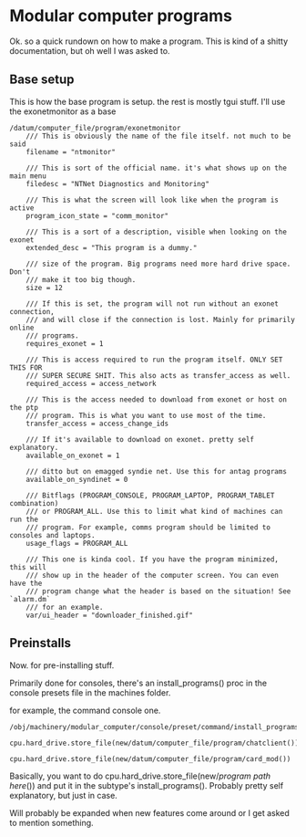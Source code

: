 # Modular computer programs

Ok. so a quick rundown on how to make a program. This is kind of a shitty documentation, but oh well I was asked to.

## Base setup

This is how the base program is setup. the rest is mostly tgui stuff. I'll use the exonetmonitor as a base

```DM
/datum/computer_file/program/exonetmonitor
	/// This is obviously the name of the file itself. not much to be said
	filename = "ntmonitor"

	/// This is sort of the official name. it's what shows up on the main menu
	filedesc = "NTNet Diagnostics and Monitoring"

	/// This is what the screen will look like when the program is active
	program_icon_state = "comm_monitor"

	/// This is a sort of a description, visible when looking on the exonet
	extended_desc = "This program is a dummy."

	/// size of the program. Big programs need more hard drive space. Don't
	/// make it too big though.
	size = 12

	/// If this is set, the program will not run without an exonet connection,
	/// and will close if the connection is lost. Mainly for primarily online
	/// programs.
	requires_exonet = 1

	/// This is access required to run the program itself. ONLY SET THIS FOR
	/// SUPER SECURE SHIT. This also acts as transfer_access as well.
	required_access = access_network

	/// This is the access needed to download from exonet or host on the ptp
	/// program. This is what you want to use most of the time.
	transfer_access = access_change_ids

	/// If it's available to download on exonet. pretty self explanatory.
	available_on_exonet = 1

	/// ditto but on emagged syndie net. Use this for antag programs
	available_on_syndinet = 0

	/// Bitflags (PROGRAM_CONSOLE, PROGRAM_LAPTOP, PROGRAM_TABLET combination)
	/// or PROGRAM_ALL. Use this to limit what kind of machines can run the
	/// program. For example, comms program should be limited to consoles and laptops.
	usage_flags = PROGRAM_ALL

	/// This one is kinda cool. If you have the program minimized, this will
	/// show up in the header of the computer screen. You can even have the
	/// program change what the header is based on the situation! See `alarm.dm`
	/// for an example.
	var/ui_header = "downloader_finished.gif"
```

## Preinstalls

Now. for pre-installing stuff.

Primarily done for consoles, there's an install_programs() proc in the console presets file in the machines folder.

for example, the command console one.

```DM
/obj/machinery/modular_computer/console/preset/command/install_programs()
	cpu.hard_drive.store_file(new/datum/computer_file/program/chatclient())
	cpu.hard_drive.store_file(new/datum/computer_file/program/card_mod())
```
Basically, you want to do  cpu.hard_drive.store_file(new/*program path here*()) and put it in the subtype's install_programs().
Probably pretty self explanatory, but just in case.

Will probably be expanded when new features come around or I get asked to mention something.
